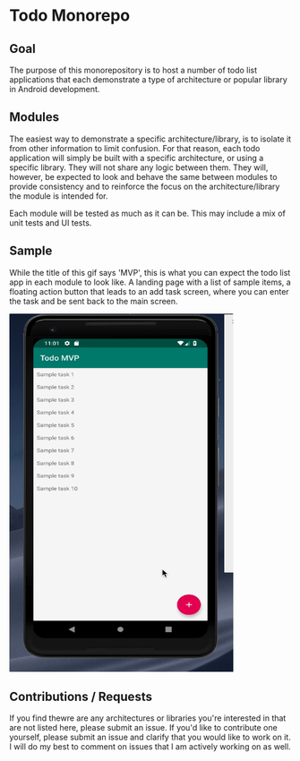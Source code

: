 # Todo Monorepo

## Goal

The purpose of this monorepository is to host a number of todo list applications that each demonstrate a type of architecture or popular library in Android development.

## Modules

The easiest way to demonstrate a specific architecture/library, is to isolate it from other information to limit confusion. For that reason, each todo application will simply be built with a specific architecture, or using a specific library. They will not share any logic between them. They will, however, be expected to look and behave the same between modules to provide consistency and to reinforce the focus on the architecture/library the module is intended for.

Each module will be tested as much as it can be. This may include a mix of unit tests and UI tests.

## Sample

While the title of this gif says 'MVP', this is what you can expect the todo list app in each module to look like. A landing page with a list of sample items, a floating action button that leads to an add task screen, where you can enter the task and be sent back to the main screen. 

<img src="/images/sample.gif" style="height: 640px; width: 400px;">

## Contributions / Requests

If you find thewre are any architectures or libraries you're interested in that are not listed here, please submit an issue. If you'd like to contribute one yourself, please submit an issue and clarify that you would like to work on it. I will do my best to comment on issues that I am actively working on as well.